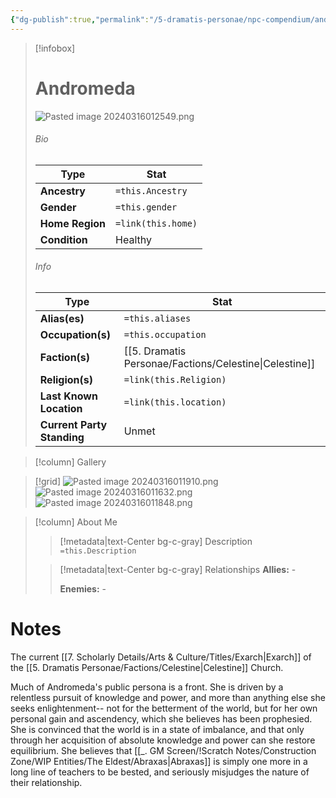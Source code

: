 ```yaml
---
{"dg-publish":true,"permalink":"/5-dramatis-personae/npc-compendium/andromeda/","noteIcon":""}
---
```



> [!infobox]
> # Andromeda
> ![Pasted image 20240316012549.png](/img/user/x.%20Assets/Attachments/Pasted%20image%2020240316012549.png)
> ###### Bio
> Type |  Stat |
> ---|---|
> **Ancestry** | `=this.Ancestry` |
> **Gender** | `=this.gender` |
> **Home Region** | `=link(this.home)` |
> **Condition** | Healthy |
> ###### Info
> Type |  Stat |
> ---|---|
> **Alias(es)** | `=this.aliases` |
> **Occupation(s)** | `=this.occupation` |
> **Faction(s)** | [[5. Dramatis Personae/Factions/Celestine\|Celestine]] |
> **Religion(s)** | `=link(this.Religion)` |
> **Last Known Location** | `=link(this.location)` |
> **Current Party Standing** | Unmet |

> [!column] Gallery 

>[!grid]
>![Pasted image 20240316011910.png](/img/user/x.%20Assets/Attachments/Pasted%20image%2020240316011910.png)
>![Pasted image 20240316011632.png](/img/user/x.%20Assets/Attachments/Pasted%20image%2020240316011632.png)
>![Pasted image 20240316011848.png](/img/user/x.%20Assets/Attachments/Pasted%20image%2020240316011848.png)
>

> [!column] About Me
>> [!metadata|text-Center bg-c-gray] Description
>> `=this.Description`
>
>> [!metadata|text-Center bg-c-gray] Relationships
>> **Allies:** -
>>
>> **Enemies:** -

# Notes

The current [[7. Scholarly Details/Arts & Culture/Titles/Exarch\|Exarch]] of the [[5. Dramatis Personae/Factions/Celestine\|Celestine]] Church.

Much of Andromeda's public persona is a front. She is driven by a relentless pursuit of knowledge and power, and more than anything else she seeks enlightenment-- not for the betterment of the world, but for her own personal gain and ascendency, which she believes has been prophesied. She is convinced that the world is in a state of imbalance, and that only through her acquisition of absolute knowledge and power can she restore equilibrium. She believes that [[_. GM Screen/!Scratch Notes/Construction Zone/WIP Entities/The Eldest/Abraxas\|Abraxas]] is simply one more in a long line of teachers to be bested, and seriously misjudges the nature of their relationship.